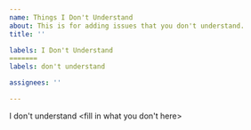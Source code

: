 ```yaml
---
name: Things I Don't Understand
about: This is for adding issues that you don't understand.
title: ''

labels: I Don't Understand
=======
labels: don't understand

assignees: ''

---
```



I don't understand <fill in what you don't here>